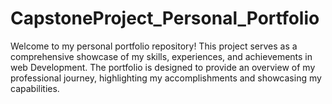 # CapstoneProject_Personal_Portfolio
Welcome to my personal portfolio repository! This project serves as a comprehensive showcase of my skills, experiences, and achievements in  web Development. The portfolio is designed to provide an overview of my professional journey, highlighting my accomplishments and showcasing my capabilities.

